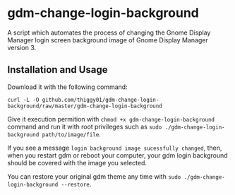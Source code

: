 # gdm-change-login-background 
A script which automates the process of changing the Gnome Display Manager login screen background image of Gnome 
Display Manager version 3. 

## Installation and Usage
Download it with the following command:

    curl -L -O github.com/thiggy01/gdm-change-login-background/raw/master/gdm-change-login-background

Give it execution permition with `chmod +x gdm-change-login-background` command and run it with root privileges such 
as `sudo ./gdm-change-login-background path/to/image/file`.

If you see a message `login background image sucessfully changed`, then, when you restart gdm or reboot your computer, 
your gdm login background should be covered with the image you selected.

You can restore your original gdm theme any time with `sudo ./gdm-change-login-background --restore`.

